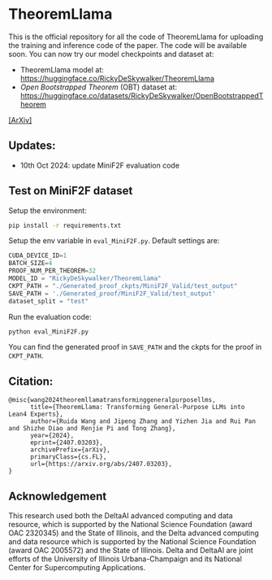 # TheoremLlama

This is the official repository for all the code of TheoremLlama for uploading the training and inference code of the paper. The code will be available soon. You can now try our model checkpoints and dataset at:
 - TheoremLlama model at: https://huggingface.co/RickyDeSkywalker/TheoremLlama
 - *Open Bootstrapped Theorem* (OBT) dataset at: https://huggingface.co/datasets/RickyDeSkywalker/OpenBootstrappedTheorem

[\[ArXiv\]](https://arxiv.org/abs/2407.03203)

## Updates:
- 10th Oct 2024: update MiniF2F evaluation code


## Test on MiniF2F dataset
Setup the environment:
```bash
pip install -r requirements.txt
```

Setup the env variable in `eval_MiniF2F.py`. Default settings are:
```python
CUDA_DEVICE_ID=1
BATCH_SIZE=4
PROOF_NUM_PER_THEOREM=32
MODEL_ID = "RickyDeSkywalker/TheoremLlama"
CKPT_PATH = "./Generated_proof_ckpts/MiniF2F_Valid/test_output"
SAVE_PATH = './Generated_proof/MiniF2F_Valid/test_output'
dataset_split = "test"
```

Run the evaluation code:
```bash
python eval_MiniF2F.py
```

You can find the generated proof in `SAVE_PATH` and the ckpts for the proof in `CKPT_PATH`.



## Citation:
```
@misc{wang2024theoremllamatransforminggeneralpurposellms,
      title={TheoremLlama: Transforming General-Purpose LLMs into Lean4 Experts}, 
      author={Ruida Wang and Jipeng Zhang and Yizhen Jia and Rui Pan and Shizhe Diao and Renjie Pi and Tong Zhang},
      year={2024},
      eprint={2407.03203},
      archivePrefix={arXiv},
      primaryClass={cs.FL},
      url={https://arxiv.org/abs/2407.03203}, 
}
```

## Acknowledgement
This research used both the DeltaAI advanced computing and data resource, which is supported by the National Science Foundation (award OAC 2320345) and the State of Illinois, and the Delta advanced computing and data resource which is supported by the National Science Foundation (award OAC 2005572) and the State of Illinois. Delta and DeltaAI are joint efforts of the University of Illinois Urbana-Champaign and its National Center for Supercomputing Applications.
